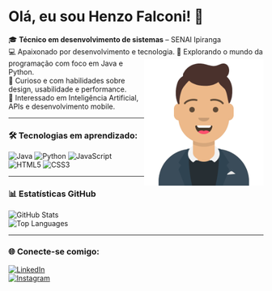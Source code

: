 # Olá, eu sou Henzo Falconi! 👋

🎓 **Técnico em desenvolvimento de sistemas** – SENAI Ipiranga  
💻 Apaixonado por desenvolvimento e tecnologia.  <img align="right" alt="Henzo Avatar" height="250" src="https://raw.githubusercontent.com/HenzoFalconi/HenzoFalconii/refs/heads/main/avataaars.png" />
🚀 Explorando o mundo da programação com foco em Java e Python.  
🎨 Curioso e com habilidades sobre design, usabilidade e performance.  
🤖 Interessado em Inteligência Artificial, APIs e desenvolvimento mobile. 

---

### 🛠 Tecnologias em aprendizado:
![Java](https://img.shields.io/badge/Java-ED8B00?style=for-the-badge&logo=java&logoColor=white)
![Python](https://img.shields.io/badge/Python-3776AB?style=for-the-badge&logo=python&logoColor=white)
![JavaScript](https://img.shields.io/badge/JavaScript-F7DF1E?style=for-the-badge&logo=javascript&logoColor=black)
![HTML5](https://img.shields.io/badge/HTML5-E34F26?style=for-the-badge&logo=html5&logoColor=white)
![CSS3](https://img.shields.io/badge/CSS3-1572B6?style=for-the-badge&logo=css3&logoColor=white)

---

### 📊 Estatísticas GitHub
![GitHub Stats](https://github-readme-stats.vercel.app/api?username=HenzoFalconi&theme=tokyonight)
<br>
![Top Languages](https://github-readme-stats.vercel.app/api/top-langs/?username=HenzoFalconi&layout=compact&theme=radical)

---

### 🌐 Conecte-se comigo:
[![LinkedIn](https://img.shields.io/badge/LinkedIn-000?style=for-the-badge&logo=linkedin&logoColor=0E76A8)](https://www.linkedin.com/in/henzo-falconi-aaa70826a/)  
[![Instagram](https://img.shields.io/badge/Instagram-000?style=for-the-badge&logo=instagram&logoColor=E4405F)](https://www.instagram.com/hzfalconi/)


